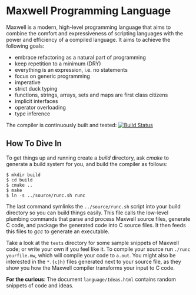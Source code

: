 # Maxwell Programming Language

Maxwell is a modern, high-level programming language that aims to combine the comfort and expressiveness of scripting languages with the power and efficiency of a compiled language. It aims to achieve the following goals:

- embrace refactoring as a natural part of programming
- keep repetition to a minimum (DRY)
- everything is an expression, i.e. no statements
- focus on generic programming
- imperative
- strict duck typing
- functions, strings, arrays, sets and maps are first class citizens
- implicit interfaces
- operator overloading
- type inference

The compiler is continuously built and tested: [![Build Status](https://travis-ci.org/fabianschuiki/Maxwell.svg?branch=master)](https://travis-ci.org/fabianschuiki/Maxwell)


## How To Dive In

To get things up and running create a *build* directory, ask *cmake* to generate a build system for you, and build the compiler as follows:

    $ mkdir build
    $ cd build
    $ cmake ..
    $ make
    $ ln -s ../source/runc.sh runc

The last command symlinks the `../source/runc.sh` script into your build directory so you can build things easily. This file calls the low-level plumbing commands that parse and process Maxwell source files, generate C code, and package the generated code into C source files. It then feeds this files to *gcc* to generate an executable.

Take a look at the `tests` directory for some sample snippets of Maxwell code; or write your own if you feel like it. To compile your source run `./runc yourfile.mw`, which will compile your code to `a.out`. You might also be interested in the `*.{c|h}` files generated next to your source file, as they show you how the Maxwell compiler transforms your input to C code.

**For the curious**: The document `language/Ideas.html` contains random snippets of code and ideas.
